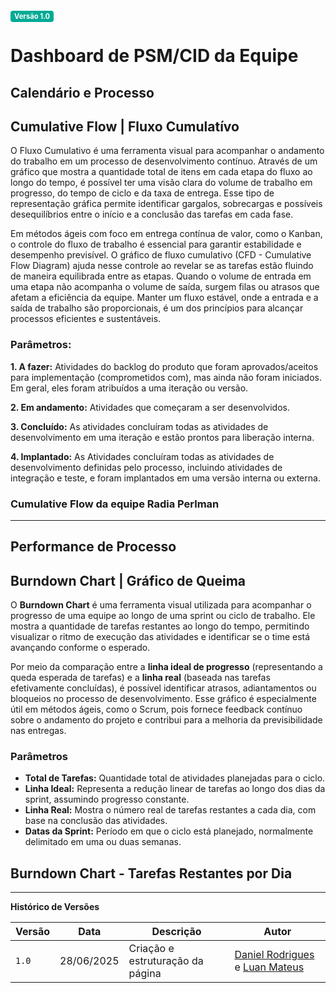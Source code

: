 <span style="background-color:#00aa95; color:white; font-size:0.8em; font-weight: bold; padding:2px 6px; border-radius:4px;">Versão 1.0</span>

# Dashboard de PSM/CID da Equipe

## Calendário e Processo

## Cumulative Flow | Fluxo Cumulatívo

O Fluxo Cumulativo é uma ferramenta visual para acompanhar o andamento do trabalho em um processo de desenvolvimento contínuo. Através de um gráfico que mostra a quantidade total de itens em cada etapa do fluxo ao longo do tempo, é possível ter uma visão clara do volume de trabalho em progresso, do tempo de ciclo e da taxa de entrega. Esse tipo de representação gráfica permite identificar gargalos, sobrecargas e possíveis desequilíbrios entre o início e a conclusão das tarefas em cada fase.

Em métodos ágeis com foco em entrega contínua de valor, como o Kanban, o controle do fluxo de trabalho é essencial para garantir estabilidade e desempenho previsível. O gráfico de fluxo cumulativo (CFD - Cumulative Flow Diagram) ajuda nesse controle ao revelar se as tarefas estão fluindo de maneira equilibrada entre as etapas. Quando o volume de entrada em uma etapa não acompanha o volume de saída, surgem filas ou atrasos que afetam a eficiência da equipe. Manter um fluxo estável, onde a entrada e a saída de trabalho são proporcionais, é um dos princípios para alcançar processos eficientes e sustentáveis.

### Parâmetros:

**1. A fazer:** Atividades do backlog do produto que foram aprovados/aceitos para implementação (comprometidos com), mas ainda não foram iniciados. Em geral, eles foram atribuídos a uma iteração ou versão.

**2. Em andamento:** Atividades que começaram a ser desenvolvidos.

**3. Concluído:** As atividades concluíram todas as atividades de desenvolvimento em uma iteração e estão prontos para liberação interna.

**4. Implantado:** As Atividades concluíram todas as atividades de desenvolvimento definidas pelo processo, incluindo atividades de integração e teste, e foram implantados em uma versão interna ou externa.

### Cumulative Flow da equipe Radia Perlman

<canvas id="myChart" width="400" height="200"></canvas>

<script src="https://cdn.jsdelivr.net/npm/chart.js"></script>
<script>
  // Função para gerar as datas no formato DD/MM/AAAA
  function gerarDatas(inicio, fim) {
    const datas = [];
    let atual = new Date(inicio);
    const dataFim = new Date(fim);
    while (atual <= dataFim) {
      const dia = String(atual.getDate()).padStart(2, '0');
      const mes = String(atual.getMonth() + 1).padStart(2, '0');
      const ano = atual.getFullYear();
      datas.push(`${dia}/${mes}/${ano}`);
      atual.setDate(atual.getDate() + 1);
    }
    return datas;
  }
  // Data de início e data atual
  const labels = gerarDatas('2025-06-25', new Date());
  const ctx = document.getElementById('myChart').getContext('2d');
  const myChart = new Chart(ctx, {
      type: 'line',
      data: {
          labels: labels,
          datasets: [{
              label: 'Implantado',
              data: [0, 0, 0, 0],
              borderColor: 'rgb(20, 8, 128)',
              backgroundColor: 'rgba(20, 8, 128, 0.74)',
              fill: true
          }, {
              label: 'Completo',
              data: [0, 0, 0, 0],
              borderColor: 'rgb(158, 3, 3)',
              backgroundColor: 'rgba(158, 3, 3, 0.74)',
              fill: true
          }, {
              label: 'Em Progresso',
              data: [0, 3, 3, 3],
              borderColor: 'rgb(182, 194, 75)',
              backgroundColor: 'rgba(182, 194, 75, 0.74)',
              fill: true
          }, {
              label: 'Para Fazer',
              data: [3, 0, 0, 0],
              borderColor: 'rgb(36, 93, 155)',
              backgroundColor: 'rgba(36, 94, 155, 0.74)',
              fill: true
          }]
      },
    options: {
      responsive: true,
        interaction: {
          mode: 'index',
          intersect: false,
        },
        stacked: true,
        plugins: {
          title: {
            display: true,
            text: 'Cumulative Flow - Radia Perlman'
          }
        },
        scales: {
          x: {
            stacked: true
          },
          y: {
            stacked: true,
            beginAtZero: true
          }
        }
    }
  });
</script>

---

## Performance de Processo

## Burndown Chart | Gráfico de Queima

O **Burndown Chart** é uma ferramenta visual utilizada para acompanhar o progresso de uma equipe ao longo de uma sprint ou ciclo de trabalho. Ele mostra a quantidade de tarefas restantes ao longo do tempo, permitindo visualizar o ritmo de execução das atividades e identificar se o time está avançando conforme o esperado.

Por meio da comparação entre a **linha ideal de progresso** (representando a queda esperada de tarefas) e a **linha real** (baseada nas tarefas efetivamente concluídas), é possível identificar atrasos, adiantamentos ou bloqueios no processo de desenvolvimento. Esse gráfico é especialmente útil em métodos ágeis, como o Scrum, pois fornece feedback contínuo sobre o andamento do projeto e contribui para a melhoria da previsibilidade nas entregas.

### Parâmetros

- **Total de Tarefas:** Quantidade total de atividades planejadas para o ciclo.
- **Linha Ideal:** Representa a redução linear de tarefas ao longo dos dias da sprint, assumindo progresso constante.
- **Linha Real:** Mostra o número real de tarefas restantes a cada dia, com base na conclusão das atividades.
- **Datas da Sprint:** Período em que o ciclo está planejado, normalmente delimitado em uma ou duas semanas.


<h2>Burndown Chart - Tarefas Restantes por Dia</h2>
<canvas id="burndownChart" width="400" height="200"></canvas>
<script>
  const burndownCtx = document.getElementById('burndownChart').getContext('2d');

  const datasSprint = [
    '23/06/2025', '24/06/2025', '25/06/2025',
    '26/06/2025', '27/06/2025', '28/06/2025',
    '29/06/2025', '30/06/2025'
  ];

  // Dados reais (tarefas restantes)
  const tarefasRestantes = [4, 4, 3, 3, 3, 3, 0, 0];

  // Linha ideal de progresso
  const linhaIdeal = tarefasRestantes.map((_, i, arr) => {
    const totalTarefas = 4;
    return Math.max(0, totalTarefas - (totalTarefas / (arr.length - 1)) * i);
  });

  new Chart(burndownCtx, {
    type: 'line',
    data: {
      labels: datasSprint,
      datasets: [
        {
          label: 'Ideal',
          data: linhaIdeal,
          borderColor: 'rgba(0, 200, 0, 0.8)',
          backgroundColor: 'rgba(0, 200, 0, 0.2)',
          fill: false,
          borderDash: [5, 5],
        },
        {
          label: 'Real',
          data: tarefasRestantes,
          borderColor: 'rgba(200, 0, 0, 0.8)',
          backgroundColor: 'rgba(200, 0, 0, 0.2)',
          fill: false
        }
      ]
    },
    options: {
      responsive: true,
      plugins: {
        title: {
          display: true,
          text: 'Burndown Chart - Radia Perlman'
        }
      },
      scales: {
        y: {
          beginAtZero: true,
          title: {
            display: true,
            text: 'Tarefas Restantes'
          }
        },
        x: {
          title: {
            display: true,
            text: 'Dias da Sprint'
          }
        }
      }
    }
  });
</script>

---

**Histórico de Versões**

| **Versão** | **Data**   | **Descrição**                    | **Autor**                                                                                         |
| ---------- | ---------- | -------------------------------- | ------------------------------------------------------------------------------------------------- |
| `1.0`      | 28/06/2025 | Criação e estruturação da página | [Daniel Rodrigues](https://github.com/DanielRogs) e [Luan Mateus](https://github.com/luanduartee) |
